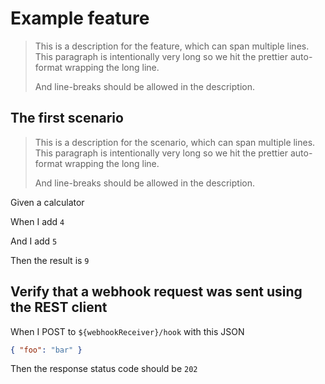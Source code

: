 # Example feature

> This is a description for the feature, which can span multiple lines. This
> paragraph is intentionally very long so we hit the prettier auto-format
> wrapping the long line.
>
> And line-breaks should be allowed in the description.

<!-- Comments on separate lines are supported. They will be associated with the following keyword. -->

## The first scenario

> This is a description for the scenario, which can span multiple lines. This
> paragraph is intentionally very long so we hit the prettier auto-format
> wrapping the long line.
>
> And line-breaks should be allowed in the description.

<!-- Comments can also precede steps and they will be associated with them. -->

Given a calculator

<!-- The parser will extract all values in backticks and provide them in a list. -->

When I add `4`

And I add `5`

Then the result is `9`

## Verify that a webhook request was sent using the REST client

When I POST to `${webhookReceiver}/hook` with this JSON

```json
{ "foo": "bar" }
```

<!-- This is the response from API Gateway -->

Then the response status code should be `202`
